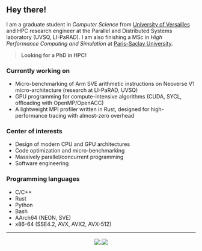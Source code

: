 ## Hey there!
I am a graduate student in _Computer Science_ from [University of Versailles](https://www.uvsq.fr/licence-informatique) and HPC research engineer at the Parallel and Distributed Systems laboratory (UVSQ, LI-PaRAD). I am also finishing a MSc in _High Performance Computing and Simulation_ at [Paris-Saclay University](http://www.chps.uvsq.fr/).

> **Looking for a PhD in HPC!**

### Currently working on
- Micro-benchmarking of Arm SVE arithmetic instructions on Neoverse V1 micro-architecture (research at LI-PaRAD, UVSQ)
- GPU programming for compute-intensive algorithms (CUDA, SYCL, offloading with OpenMP/OpenACC)
- A lightweight MPI profiler written in Rust, designed for high-performance tracing with almost-zero overhead

### Center of interests
- Design of modern CPU and GPU architectures
- Code optimization and micro-benchmarking 
- Massively parallel/concurrent programming
- Software engineering

### Programming languages
- C/C++
- Rust
- Python
- Bash
- AArch64 (NEON, SVE)
- x86-64 (SSE4.2, AVX, AVX2, AVX-512)

---
<div align="center">
  <a href="https://github.com/dssgabriel/github-readme-stats">
    <img src="https://github-readme-stats.vercel.app/api?username=dssgabriel&show_icons=true&count_private=true&hide_border=true&theme=dracula" align="center"/>
  </a>
  <a href="https://github.com/dssgabriel/top-langs">
    <img src="https://github-readme-stats.vercel.app/api/top-langs/?username=dssgabriel&langs_count=8&layout=compact&theme=dracula" align="center"/>
  </a>
</div>
